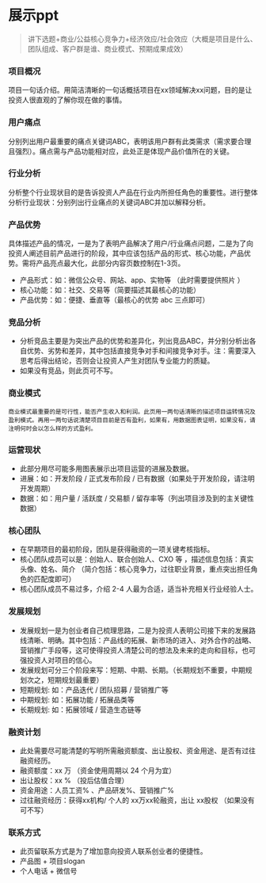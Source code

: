 # 展示ppt
> 讲下选题+商业/公益核心竞争力+经济效应/社会效应（大概是项目是什么、团队组成、客户群是谁、商业模式、预期成果成效）

### 项目概况

项目一句话介绍。用简洁清晰的一句话概括项目在xx领域解决xx问题，目的是让投资人很直观的了解你现在做的事情。

### 用户痛点

分别列出用户最重要的痛点关键词ABC，表明该用户群有此类需求（需求要合理且强烈）。痛点需与产品功能相对应，此处正是体现产品价值所在的关键。

### 行业分析

分析整个行业现状目的是告诉投资人产品在行业内所担任角色的重要性。进行整体分析行业现状：分别列出行业痛点的关键词ABC并加以解释分析。

### 产品优势

具体描述产品的情况，一是为了表明产品解决了用户/行业痛点问题，二是为了向投资人阐述目前产品进行的阶段，其中应该包括产品的形式、核心功能，产品优势。需将产品亮点最大化，此部分内容页数控制在1-3页。
-   产品形式：如：微信公众号、网站、app、实物等 （此时需要提供照片 ）
-   核心功能：如：社交、交易等（简要描述其最核心的功能）
-   产品优势：如：便捷、垂直等（最核心的优势 abc 三点即可）

### 竞品分析

-   分析竞品主要是为突出产品的优势和差异化，列出竞品ABC，并分别分析出各自优势、劣势和差异，其中包括直接竞争对手和间接竞争对手。注：需要深入思考后得出结论，否则会让投资人产生对团队专业能力的质疑。
-   如果没有竞品，则此页可不写。

### 商业模式

	商业模式最重要的是可行性，能否产生收入和利润。此页用一两句话清晰的描述项目运转情况及盈利模式。再用一两句话说清楚项目目前是否有盈利，如果有，用数据图表证明，如果没有，请注明何时会以怎么样的方式盈利。

### 运营现状

-   此部分用尽可能多用图表展示出项目运营的进展及数据。
-   进展：如：开发阶段 / 正式发布阶段 / 已有数据（如果处于开发阶段，请注明开发周期）
-   数据：如：用户量 / 活跃度 / 交易额 / 留存率等（列出项目涉及到的主关键性数据）

###  核心团队

-   在早期项目的最初阶段，团队是获得融资的一项关键考核指标。
-   核心团队成员可以是：创始人、联合创始人、CXO 等 ，描述信息包括：真实头像、姓名、简介 （简介包括：核心竞争力，过往职业背景，重点突出担任角色的匹配度即可）
-   核心团队成员不易过多，介绍 2-4 人最为合适，适当补充相关行业经验人士。

### 发展规划

-   发展规划一是为创业者自己梳理思路，二是为投资人表明公司接下来的发展路线清晰、明确。其中包括：产品线的拓展、新市场的进入、对外合作的战略、营销推广手段等，这可使得投资人清楚公司的想法及未来的走向和目标，也可强投资人对项目的信心。
-   发展规划可分三个阶段来写：短期、中期、长期。（长期规划不重要，中期规划次之，短期规划最重要）
-   短期规划: 如：产品迭代 / 团队招募 / 营销推广等
-   中期规划: 如：拓展功能 / 拓展品类等
-   长期规划: 如：拓展领域 / 营造生态链等

### 融资计划

-   此处需要尽可能清楚的写明所需融资额度、出让股权、资金用途、是否有过往融资经历。
-   融资额度：xx 万 （资金使用周期以 24 个月为宜）
-   出让股权：xx % （投后估值合理）
-   资金用途：人员工资% 、产品研发%、营销推广%
-   过往融资经历：获得xx机构/ 个人的 xx万xx轮融资，出让 xx股权 （如果没有可不写）

### 联系方式

-   此页留联系方式是为了增加意向投资人联系创业者的便捷性。
-   产品图 + 项目slogan
-   个人电话 + 微信号